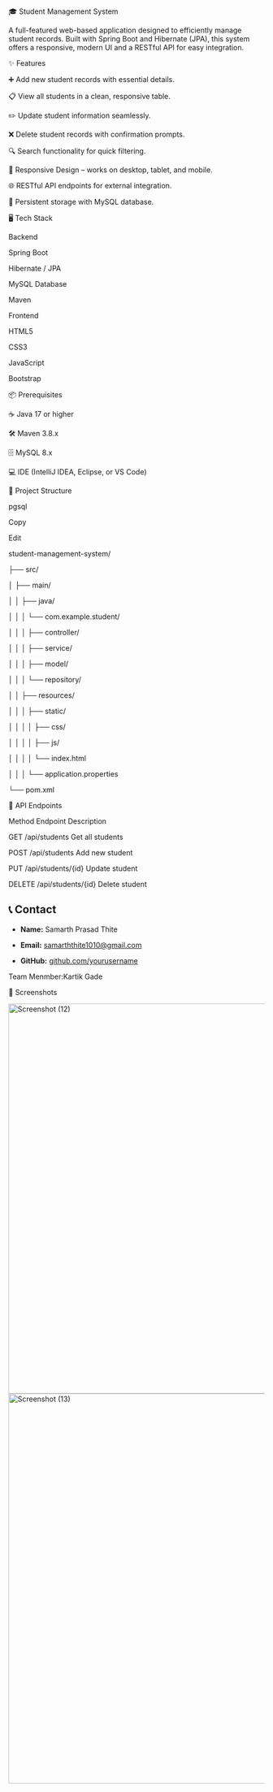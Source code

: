 🎓 Student Management System

A full-featured web-based application designed to efficiently manage student records.
Built with Spring Boot and Hibernate (JPA), this system offers a responsive, modern UI and a RESTful API for easy integration.

✨ Features

➕ Add new student records with essential details.

📋 View all students in a clean, responsive table.

✏️ Update student information seamlessly.

❌ Delete student records with confirmation prompts.

🔍 Search functionality for quick filtering.

📱 Responsive Design – works on desktop, tablet, and mobile.

🌐 RESTful API endpoints for external integration.

💾 Persistent storage with MySQL database.


🖥️ Tech Stack

Backend

Spring Boot

Hibernate / JPA

MySQL Database

Maven

Frontend

HTML5

CSS3

JavaScript

Bootstrap

📦 Prerequisites

☕ Java 17 or higher

🛠 Maven 3.8.x

🗄 MySQL 8.x

💻 IDE (IntelliJ IDEA, Eclipse, or VS Code)


📂 Project Structure

pgsql

Copy

Edit

student-management-system/

├── src/


│   ├── main/

│   │   ├── java/

│   │   │   └── com.example.student/

│   │   │       ├── controller/

│   │   │       ├── service/

│   │   │       ├── model/

│   │   │       └── repository/

│   │   ├── resources/

│   │   │   ├── static/

│   │   │   │   ├── css/

│   │   │   │   ├── js/

│   │   │   │   └── index.html

│   │   │   └── application.properties

└── pom.xml

🔗 API Endpoints

Method	Endpoint	Description

GET	/api/students	Get all students

POST	/api/students	Add new student

PUT	/api/students/{id}	Update student

DELETE	/api/students/{id}	Delete student

## 📞 Contact

- **Name:** Samarth Prasad Thite  

- **Email:** samarththite1010@gmail.com  

- **GitHub:** [github.com/yourusername](https://github.com/Samarth-Thite)  

Team Menmber:Kartik Gade

📸 Screenshots

<img width="1366" height="768" alt="Screenshot (12)" src="https://github.com/user-attachments/assets/63c736df-9969-41b2-b3d0-9806025c133e" />

<img width="1366" height="768" alt="Screenshot (13)" src="https://github.com/user-attachments/assets/5811222a-958b-47c1-91a8-67793a0e544b" />
